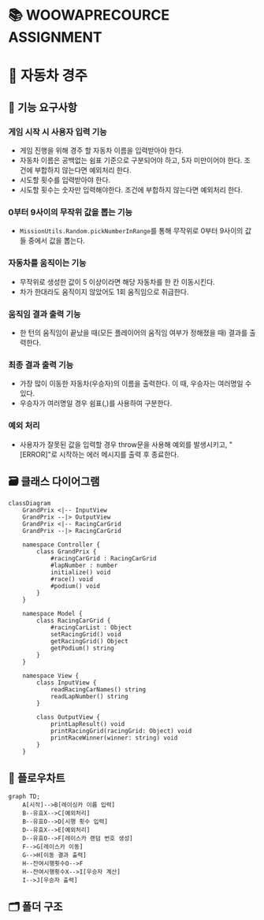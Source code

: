 # 📚 WOOWAPRECOURCE ASSIGNMENT

# 🚗 자동차 경주

## 📜 기능 요구사항

### 게임 시작 시 사용자 입력 기능
- 게임 진행을 위해 경주 할 자동차 이름을 입력받아야 한다.
- 자동차 이름은 공백없는 쉼표 기준으로 구분되어야 하고, 5자 미만이어야 한다. 조건에 부합하지 않는다면 예외처리 한다.
- 시도할 횟수를 입력받아야 한다.
- 시도할 횟수는 숫자만 입력해야한다. 조건에 부합하지 않는다면 예외처리 한다.

### 0부터 9사이의 무작위 값을 뽑는 기능
- `MissionUtils.Random.pickNumberInRange`를 통해 무작위로 0부터 9사이의 값들 중에서 값을 뽑는다.

### 자동차를 움직이는 기능
- 무작위로 생성한 값이 5 이상이라면 해당 자동차를 한 칸 이동시킨다.
- 차가 한대라도 움직이지 않았어도 1회 움직임으로 취급한다.

### 움직임 결과 출력 기능
- 한 턴의 움직임이 끝났을 때(모든 플레이어의 움직임 여부가 정해졌을 때) 결과를 출력한다.

### 최종 결과 출력 기능
- 가장 많이 이동한 자동차(우승자)의 이름을 출력한다. 이 때, 우승자는 여러명일 수 있다.
- 우승자가 여러명일 경우 쉼표(,)를 사용하여 구분한다.

### 예외 처리

- 사용자가 잘못된 값을 입력할 경우 throw문을 사용해 예외를 발생시키고, "[ERROR]"로 시작하는 에러 메시지를 출력 후 종료한다.

## 🗃️ 클래스 다이어그램

```mermaid
classDiagram
    GrandPrix <|-- InputView
    GrandPrix --|> OutputView
    GrandPrix <|-- RacingCarGrid
    GrandPrix --|> RacingCarGrid
    
    namespace Controller {
        class GrandPrix {
            #racingCarGrid : RacingCarGrid
            #lapNumber : number
            initialize() void
            #race() void
            #podium() void
        }
    }

    namespace Model {
        class RacingCarGrid {
            #racingCarList : Object
            setRacingGrid() void
            getRacingGrid() Object
            getPodium() string
        }
    }
    
    namespace View {
        class InputView {
            readRacingCarNames() string
            readLapNumber() string
        }
        
        class OutputView {
            printLapResult() void
            printRacingGrid(racingGrid: Object) void
            printRaceWinner(winner: string) void
        }
    }
```

## 🌊 플로우차트

```mermaid
graph TD;
    A[시작]-->B[레이싱카 이름 입력]
    B--유효X-->C[예외처리]
    B--유효O-->D[시행 횟수 입력]
    D--유효X-->E[예외처리]
    D--유효O-->F[레이스카 랜덤 번호 생성]
    F-->G[레이스카 이동]
    G-->H[이동 결과 출력]
    H--잔여시행횟수O-->F
    H--잔여시행횟수X-->I[우승자 계산]
    I-->J[우승자 출력]
```

## 🗂️ 폴더 구조

```

```
